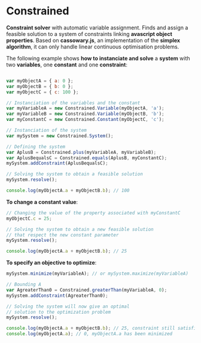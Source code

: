 # Constrained
**Constraint solver** with automatic variable assignment.
Finds and assign a feasible solution to a system of constraints linking **avascript object properties**.
Based on **cassowary.js**, an implementation of the **simplex algorithm**, it can only handle linear continuous optimisation problems.

The following example shows **how to instanciate and solve** a **system** with two **variables**, one **constant** and one **constraint**:
``` javascript

var myObjectA = { a: 0 };
var myObjectB = { b: 0 };
var myObjectC = { c: 100 };

// Instanciation of the variables and the constant
var myVariableA = new Constrained.Variable(myObjectA, 'a');
var myVariableB = new Constrained.Variable(myObjectB, 'b');
var myConstantC = new Constrained.Constant(myObjectC, 'c');

// Instanciation of the system
var mySystem = new Constrained.System();

// Defining the system
var AplusB = Constrained.plus(myVariableA, myVariableB);
var AplusBequalsC = Constrained.equals(AplusB, myConstantC);
mySystem.addConstraint(AplusBequalsC);

// Solving the system to obtain a feasible solution
mySystem.resolve();

console.log(myObjectA.a + myObjectB.b); // 100
```

**To change a constant value**:
``` javascript
// Changing the value of the property associated with myConstantC
myObjectC.c = 25;

// Solving the system to obtain a new feasible solution
// that respect the new constant parameter
mySystem.resolve();

console.log(myObjectA.a + myObjectB.b); // 25
```

**To specify an objective to optimize**:
``` javascript
mySystem.minimize(myVariableA); // or mySystem.maximize(myVariableA)

// Bounding A
var AgreaterThan0 = Constrained.greaterThan(myVariableA, 0);
mySystem.addConstraint(AgreaterThan0);

// Solving the system will now give an optimal
// solution to the optimization problem
mySystem.resolve();

console.log(myObjectA.a + myObjectB.b); // 25, constraint still satisfied
console.log(myObjectA.a); // 0, myObjectA.a has been minimized
```